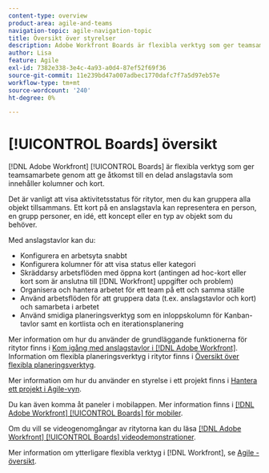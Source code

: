 ```yaml
---
content-type: overview
product-area: agile-and-teams
navigation-topic: agile-navigation-topic
title: Översikt över styrelser
description: Adobe Workfront Boards är flexibla verktyg som ger teamsamarbete genom att ge åtkomst till en delad anslagstavla som innehåller kolumner och kort.
author: Lisa
feature: Agile
exl-id: 7382e338-3e4c-4a93-a0d4-87ef52f69f36
source-git-commit: 11e239bd47a007adbec1770dafc7f7a5d97eb57e
workflow-type: tm+mt
source-wordcount: '240'
ht-degree: 0%

---
```


# [!UICONTROL Boards] översikt

[!DNL Adobe Workfront] [!UICONTROL Boards] är flexibla verktyg som ger teamsamarbete genom att ge åtkomst till en delad anslagstavla som innehåller kolumner och kort.

Det är vanligt att visa aktivitetsstatus för ritytor, men du kan gruppera alla objekt tillsammans. Ett kort på en anslagstavla kan representera en person, en grupp personer, en idé, ett koncept eller en typ av objekt som du behöver.

Med anslagstavlor kan du:

* Konfigurera en arbetsyta snabbt
* Konfigurera kolumner för att visa status eller kategori
* Skräddarsy arbetsflöden med öppna kort (antingen ad hoc-kort eller kort som är anslutna till [!DNL Workfront] uppgifter och problem)
* Organisera och hantera arbetet för ett team på ett och samma ställe
* Använd arbetsflöden för att gruppera data (t.ex. anslagstavlor och kort) och samarbeta i arbetet
* Använd smidiga planeringsverktyg som en inloppskolumn för Kanban-tavlor samt en kortlista och en iterationsplanering

Mer information om hur du använder de grundläggande funktionerna för ritytor finns i [Kom igång med anslagstavlor i [!DNL Adobe Workfront]](../agile/get-started-with-boards/get-started-with-boards.md). Information om flexibla planeringsverktyg i ritytor finns i [Översikt över flexibla planeringsverktyg](/help/quicksilver/agile/use-boards-agile-planning-tools/agile-planning-tools-overview.md).

Mer information om hur du använder en styrelse i ett projekt finns i [Hantera ett projekt i Agile-vyn](/help/quicksilver/manage-work/projects/manage-projects/manage-projects-in-agile-view.md).

Du kan även komma åt paneler i mobilappen. Mer information finns i [[!DNL Adobe Workfront] [!UICONTROL Boards] för mobiler](/help/quicksilver/workfront-basics/mobile-apps/using-the-workfront-mobile-app/mobile-boards.md).

Om du vill se videogenomgångar av ritytorna kan du läsa [[!DNL Adobe Workfront] [!UICONTROL Boards] videodemonstrationer](/help/quicksilver/agile/get-started-with-boards/boards-video-demonstrations.md).

Mer information om ytterligare flexibla verktyg i [!DNL Workfront], se [Agile - översikt](../agile/agile-overview.md).
